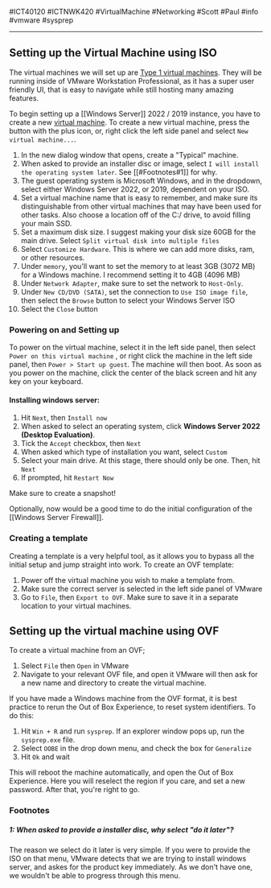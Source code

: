 #ICT40120 #ICTNWK420 #VirtualMachine #Networking #Scott #Paul #info #vmware #sysprep 

---

## Setting up the Virtual Machine using ISO

The virtual machines we will set up are [Type 1 virtual machines](Type%201%20virtual%20machines.md). They will be running inside of VMware Workstation Professional, as it has a super user friendly UI, that is easy to navigate while still hosting many amazing features. 

To begin setting up a [[Windows Server]] 2022 / 2019 instance, you have to create a new [virtual machine](Virtual%20Machines.md). To create a new virtual machine, press the button with the plus icon, or, right click the left side panel and select `New virtual machine...`. 

1. In the new dialog window that opens, create a "Typical" machine. 
2. When asked to provide an installer disc or image, select `I will install the operating system later`. See [[#Footnotes#1]] for why.
3. The guest operating system is Microsoft Windows, and in the dropdown, select either Windows Server 2022, or 2019, dependent on your ISO. 
4. Set a virtual machine name that is easy to remember, and make sure its distinguishable from other virtual machines that may have been used for other tasks. Also choose a location off of the C:/ drive, to avoid filling your main SSD. 
5. Set a maximum disk size. I suggest making your disk size 60GB for the main drive. Select `Split virtual disk into multiple files`
6. Select `Customize Hardware`. This is where we can add more disks, ram, or other resources.
7. Under `memory`, you'll want to set the memory to at least 3GB (3072 MB) for a Windows machine. I recommend setting it to 4GB (4096 MB)
8. Under `Network Adapter`, make sure to set the network to `Host-Only`.
9. Under `New CD/DVD (SATA)`, set the connection to `Use ISO image file`, then select the `Browse` button to select your Windows Server ISO
10. Select the `Close` button

### Powering on and Setting up

To power on the virtual machine, select it in the left side panel, then select `Power on this virtual machine` , or right click the machine in the left side panel, then `Power > Start up guest`. The machine will then boot. As soon as you power on the machine, click the center of the black screen and hit any key on your keyboard.

#### Installing windows server:
1. Hit `Next`, then `Install now`
2. When asked to select an operating system, click **Windows Server 2022 (Desktop Evaluation)**. 
3. Tick the `Accept` checkbox, then `Next`
4. When asked which type of installation you want, select `Custom`
5. Select your main drive. At this stage, there should only be one. Then, hit `Next`
6. If prompted, hit `Restart Now`

Make sure to create a snapshot! 

Optionally, now would be a good time to do the initial configuration of the [[Windows Server Firewall]]. 

### Creating a template

Creating a template is a very helpful tool, as it allows you to bypass all the initial setup and jump straight into work. To create an OVF template:
1. Power off the virtual machine you wish to make a template from. 
2. Make sure the correct server is selected in the left side panel of VMware
3. Go to `File`, then `Export to OVF`. Make sure to save it in a separate location to your virtual machines.

## Setting up the virtual machine using OVF

To create a virtual machine from an OVF;
1. Select `File` then `Open` in VMware
2. Navigate to your relevant OVF file, and open it
VMware will then ask for a new name and directory to create the virtual machine. 

If you have made a Windows machine from the OVF format, it is best practice to rerun the Out of Box Experience, to reset system identifiers. To do this:
1. Hit `Win + R` and run `sysprep`. If an explorer window pops up, run the `sysprep.exe` file.
2. Select `OOBE` in the drop down menu, and check the box for `Generalize`
3. Hit `Ok` and wait

This will reboot the machine automatically, and open the Out of Box Experience. Here you will reselect the region if you care, and set a new password. After that, you're right to go.


### Footnotes
##### 1: When asked to provide a installer disc, why select "do it later"?
The reason we select do it later is very simple. If you were to provide the ISO on that menu, VMware detects that we are trying to install windows server, and askes for the product key immediately. As we don't have one, we wouldn't be able to progress through this menu. 


